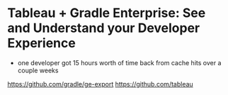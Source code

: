 # Tableau + Gradle Enterprise: See and Understand your Developer Experience

- one developer got 15 hours worth of time back from cache hits over a couple weeks

https://github.com/gradle/ge-export
https://github.com/tableau
